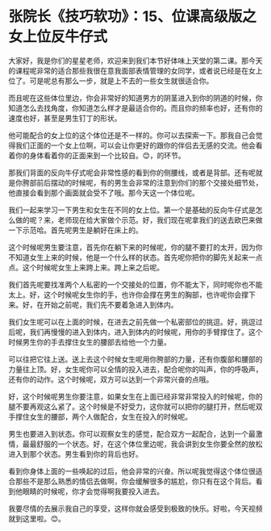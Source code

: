 # 张院长《技巧软功》：15、位课高级版之女上位反牛仔式

大家好，我是你们的星星老师，欢迎来到我们本节好体味上天堂的第二课。那今天的课程呢非常的适合那些我很在意我面部表情管理的女同学，或者说已经是在女上位了。可是呢总有那么一步，就是上不去的一些女生就很适合你。

而且呢在这些体位里边，你会非常好的知道男方的阴茎进入到你的阴道的时候，你知道怎么去找角度，你知道怎么样才是最适合你的。而且你的频率也好，还有你的速度也好，甚至是男生钉丁的形状。

他可能配合的女上位的这个体位还是不一样的。你可以去探索一下。那我自己会觉得我们正面的一个女上位啊，可以会让你更好的跟你的伴侣去无感的交流。他会看着你的身体看着你的正面来到一个比较自。😊，的环节。

那我们背面的反向牛仔式呢会非常性感的看到你的侧腰线，或者是背部。还有呢就是你胯部前后摆动的时候呢，有的男生会非常的注意到你们的那个交接处细节处，他直接会看到那个画面就会受不了哦。那今天这一个体位呢。

我们一起来学习一下男生和女生在不同的女上位。第一个是基础的反向牛仔式是怎么做的呢？来，老师现在给大家做个示范。好，我们现在呢拿我们的送去欧巴来做一下示范哈。首先呢男生是躺好在床上的。

这个时候呢男生要注意，首先你在躺下来的时候呢，你的腿不要打的太开，因为你不知道女生上来的时候，他是一个什么样的状态。首先呢你把你的脚先关起来一点点。这个时候呢女生上来跨上来。跨上来之后呢。

我们首先呢要找准两个人私密的一个交接处的位置，你不能太下，同时呢你也不能太上。好，这个时候呢女生你的手，也许你会撑在男生的胸部，也许呢你会撑下来。好，在开始之前呢，我们先不要着急进入到体内。

我们女生呢可以在上面的时候，在进去之前先做一个私密部位的挑逗。好，挑逗过后呢，我们再慢慢的进入到体内，进入到体内的时候呢，用你的手臂撑住了。这个时候男生你的手去撑住女生的腰部去给他一个力量。

可以往把它往上送。送上去这个时候女生呢用你胯部的力量，还有你腹部和腰部的力量往上顶。好，女生呢你可以全情的投入进去，配合呢你的叫声，你的呼吸声，还有你的动作。这个时候呢，双方可以达到一个非常兴奋的点哦。

好，这个时候呢男生你要注意，如果女生在上面已经非常非常投入的时候呢，你的腿不要再观这么紧了。这个时候是不好受力，这你就可以把你的腿打开，然后呢双手撑住女生的腰部，两个人做配合，女生在投入的时候呢。

男生也要进入到状态。你可以观察女生的感觉，配合双方一起配合，达到一个最激情，最最舒服的一个状态。好，在这个体位里边呢，我会讲到女生你要全然的放松进入到那个状态。男生看到你的背后也好。

看到你身体上面的一些唤起的过后，他会非常的兴奋。所以呢我觉得这个体位很适合那些不是那么熟悉的情侣去做啊，你会缓解很多的尴尬，你只有在这个背后。看到他眼睛的时候呢，你才会觉得啊我要投入进去。

我要尽情的去展示我自己的享受，这样你就会感受到极致的快乐。好啦，今天视频就到这里啦。😊。